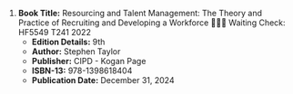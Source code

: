 1. **Book Title:** Resourcing and Talent Management: The Theory and Practice of Recruiting and Developing a Workforce  📒🔐🚫 Waiting Check: HF5549 T241 2022
   - **Edition Details:** 9th  
   - **Author:** Stephen Taylor  
   - **Publisher:** CIPD - Kogan Page  
   - **ISBN-13:** 978-1398618404  
   - **Publication Date:** December 31, 2024
